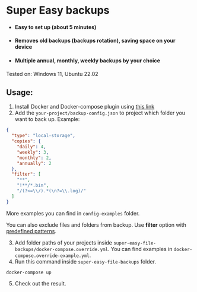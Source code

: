 # Super Easy backups

- #### Easy to set up (about 5 minutes)
- #### Removes old backups (backups rotation), saving space on your device
- #### Multiple annual, monthly, weekly backups by your choice

Tested on: Windows 11, Ubuntu 22.02

## Usage:

1. Install Docker and Docker-compose plugin using [this link](https://docs.docker.com/compose/install/)
2. Add the `your-project/backup-config.json` to project which folder you want to back up. Example:

```json
{
  "type": "local-storage",
  "copies": {
    "daily": 4,
    "weekly": 3,
    "monthly": 2,
    "annually": 2
  },
  "filter": [
    "**",
    "!**/*.bin",
    "/(?<=\\/).*(\n?=\\.log)/"
  ]
}
```

More examples you can find in `config-examples` folder.

You can also exclude files and folders from backup. Use **filter** option
with [predefined patterns](https://www.npmjs.com/package/maximatch).

3. Add folder paths of your projects inside `super-easy-file-backups/docker-compose.override.yml`.
   You can find examples in `docker-compose.override-example.yml`.
4. Run this command inside `super-easy-file-backups` folder.
```shell
docker-compose up
```

5. Check out the result.

